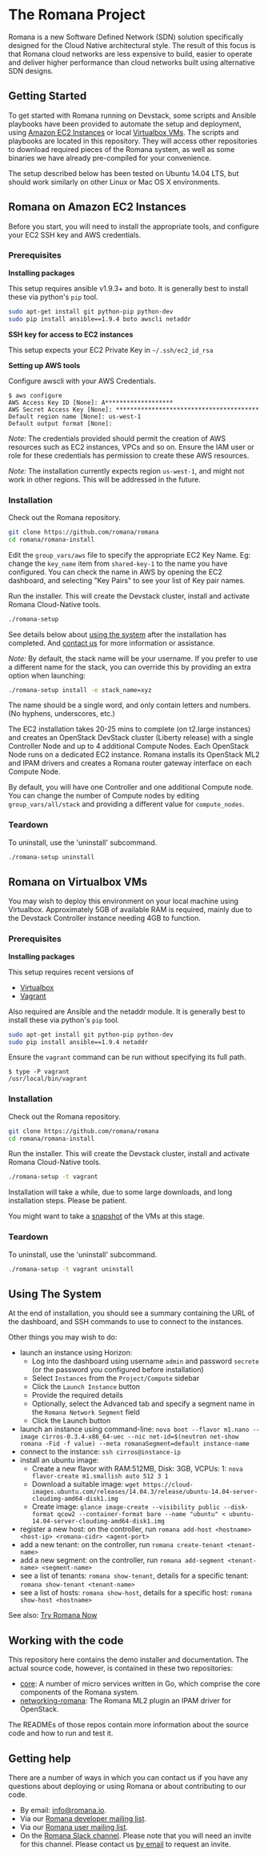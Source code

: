 # The Romana Project

Romana is a new Software Defined Network (SDN) solution specifically designed
for the Cloud Native architectural style. The result of this focus is that
Romana cloud networks are less expensive to build, easier to operate and
deliver higher performance than cloud networks built using alternative SDN
designs.

##  Getting Started

To get started with Romana running on Devstack, some scripts and Ansible
playbooks have been provided to automate the setup and deployment, using
[Amazon EC2 Instances](#romana-on-amazon-ec2-instances) or
local [Virtualbox VMs](#romana-on-virtualbox-vms).
The scripts and playbooks are located in this repository.
They will access other repositories to download required pieces of the Romana system,
as well as some binaries we have already pre-compiled for your convenience.

The setup described below has been tested on Ubuntu 14.04 LTS, but should work
similarly on other Linux or Mac OS X environments.

## Romana on Amazon EC2 Instances

Before you start, you will need to install the appropriate tools, and configure your EC2 SSH key and AWS credentials.

### Prerequisites

**Installing packages**

This setup requires ansible v1.9.3+ and boto. It is generally best to install these via python's ``pip`` tool.
```bash
sudo apt-get install git python-pip python-dev
sudo pip install ansible==1.9.4 boto awscli netaddr
```

**SSH key for access to EC2 instances**

This setup expects your EC2 Private Key in `~/.ssh/ec2_id_rsa`

**Setting up AWS tools**

Configure awscli with your AWS Credentials.
```sh-session
$ aws configure
AWS Access Key ID [None]: A*******************
AWS Secret Access Key [None]: ****************************************
Default region name [None]: us-west-1
Default output format [None]: 
```
*Note:* The credentials provided should permit the creation of AWS resources such as EC2 instances, VPCs and so on.
Ensure the IAM user or role for these credentials has permission to create these AWS resources.

*Note:* The installation currently expects region ``us-west-1``, and might not work in other regions.
This will be addressed in the future.


### Installation

Check out the Romana repository.
```bash
git clone https://github.com/romana/romana
cd romana/romana-install
```

Edit the `group_vars/aws` file to specify the appropriate EC2 Key Name.
Eg: change the `key_name` item from `shared-key-1` to the name you have configured.
You can check the name in AWS by opening the EC2 dashboard, and selecting "Key Pairs" to see your list of Key pair names.

Run the installer. This will create the Devstack cluster, install and activate Romana Cloud-Native tools.
```bash
./romana-setup
```

See details below about [using the system](#using-the-system) after the installation has completed.
And [contact us](#getting-help) for more information or assistance.

*Note:* By default, the stack name will be your username.
If you prefer to use a different name for the stack, you can override this by providing an extra option when launching:
```bash
./romana-setup install -e stack_name=xyz
```
The name should be a single word, and only contain letters and numbers. (No hyphens, underscores, etc.)

The EC2 installation takes 20-25 mins to complete (on t2.large instances) and creates an OpenStack DevStack cluster (Liberty release) with a single Controller Node and up to 4 additional Compute Nodes. Each OpenStack Node runs on a dedicated EC2 instance. Romana installs its OpenStack ML2 and IPAM drivers and creates a Romana router gateway interface on each Compute Node.

By default, you will have one Controller and one additional Compute node. You can change the number of Compute nodes by editing `group_vars/all/stack` and providing a different value for `compute_nodes`.


### Teardown

To uninstall, use the 'uninstall' subcommand.
```bash
./romana-setup uninstall
```

## Romana on Virtualbox VMs

You may wish to deploy this environment on your local machine using Virtualbox.
Approximately 5GB of available RAM is required, mainly due to the Devstack Controller instance needing 4GB to function.

### Prerequisites

**Installing packages**

This setup requires recent versions of
- [Virtualbox](https://www.virtualbox.org/wiki/Downloads)
- [Vagrant](https://www.vagrantup.com/downloads.html)

Also required are Ansible and the netaddr module. It is generally best to install these via python's ``pip`` tool.
```bash
sudo apt-get install git python-pip python-dev
sudo pip install ansible==1.9.4 netaddr
```

Ensure the `vagrant` command can be run without specifying its full path.
```sh-session
$ type -P vagrant
/usr/local/bin/vagrant
```

### Installation

Check out the Romana repository.
```bash
git clone https://github.com/romana/romana
cd romana/romana-install
```

Run the installer. This will create the Devstack cluster, install and activate Romana Cloud-Native tools.

```bash
./romana-setup -t vagrant
```

Installation will take a while, due to some large downloads, and long installation steps. Please be patient.

You might want to take a [snapshot](https://www.virtualbox.org/manual/ch01.html#snapshots) of the VMs at this stage.

### Teardown

To uninstall, use the 'uninstall' subcommand.
```bash
./romana-setup -t vagrant uninstall
```

## Using The System

At the end of installation, you should see a summary containing the URL of the dashboard,
and SSH commands to use to connect to the instances.

Other things you may wish to do:
- launch an instance using Horizon:
  * Log into the dashboard using username `admin` and password `secrete` (or the password you configured before installation)
  * Select `Instances` from the `Project/Compute` sidebar
  * Click the `Launch Instance` button
  * Provide the required details
  * Optionally, select the Advanced tab and specify a segment name in the `Romana Network Segment` field
  * Click the Launch button
- launch an instance using command-line: `nova boot --flavor m1.nano --image cirros-0.3.4-x86_64-uec --nic net-id=$(neutron net-show romana -Fid -f value) --meta romanaSegment=default instance-name`
- connect to the instance: `ssh cirros@instance-ip`
- install an ubuntu image:
  * Create a new flavor with RAM:512MB, Disk: 3GB, VCPUs: 1: `nova flavor-create m1.smallish auto 512 3 1`
  * Download a suitable image: `wget https://cloud-images.ubuntu.com/releases/14.04.3/release/ubuntu-14.04-server-cloudimg-amd64-disk1.img`
  * Create image: `glance image-create --visibility public --disk-format qcow2 --container-format bare --name "ubuntu" < ubuntu-14.04-server-cloudimg-amd64-disk1.img`
- register a new host: on the controller, run `romana add-host <hostname> <host-ip> <romana-cidr> <agent-port>`
- add a new tenant: on the controller, run `romana create-tenant <tenant-name>`
- add a new segment: on the controller, run `romana add-segment <tenant-name> <segment-name>`
- see a list of tenants: `romana show-tenant`, details for a specific tenant: `romana show-tenant <tenant-name>`
- see a list of hosts: `romana show-host`, details for a specific host: `romana show-host <hostname>`

See also: [Try Romana Now](http://romana.io/try_romana/openstack/)

## Working with the code

This repository here contains the demo installer and documentation. The actual
source code, however, is contained in these two repositories:

* [core](https://github.com/romana/core ): A number of micro services written in Go, which comprise the core components of the Romana system.
* [networking-romana](https://github.com/romana/networking-romana): The Romana ML2 plugin an IPAM driver for OpenStack.

The READMEs of those repos contain more information about the source code and
how to run and test it.

## Getting help

There are a number of ways in which you can contact us if you have any
questions about deploying or using Romana or about contributing to our code.

* By email: [info@romana.io](mailto:info@romana.io).
* Via our [Romana developer mailing list](https://groups.google.com/forum/?hl=en#!forum/romana-dev).
* Via our [Romana user mailing list](https://groups.google.com/forum/?hl=en#!forum/romana-user).
* On the [Romana Slack channel](https://romana.slack.com/). Please note that you will need an invite for this channel. Please contact us [by email](mailto:info@romana.io) to request an invite.

